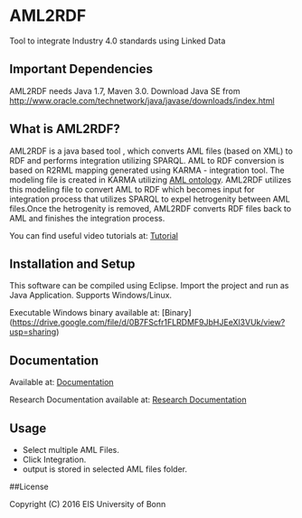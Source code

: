# AML2RDF   
Tool to integrate Industry 4.0 standards using Linked Data


## Important Dependencies

AML2RDF needs Java 1.7, Maven 3.0. Download Java SE from  
http://www.oracle.com/technetwork/java/javase/downloads/index.html

## What is AML2RDF?

AML2RDF is a java based tool , which converts AML files (based on XML) to RDF and performs integration utilizing SPARQL. AML to RDF conversion is based on R2RML mapping generated using KARMA - integration tool. The modeling file is created in KARMA utilizing [AML ontology](https://github.com/i40-Tools/vocabularies). AML2RDF utilizes this modeling file to convert AML to RDF which becomes input for integration process that utilizes SPARQL to expel hetrogenity between AML files.Once the hetrogenity is removed, AML2RDF converts RDF files back to AML and finishes the integration process.

You can find useful video tutorials at: [Tutorial](https://drive.google.com/open?id=0B7FScfr1FLRDLXVBcEY3UWNObGc)

## Installation and Setup  

This software can be compiled using Eclipse. Import the project and run as Java Application.
Supports Windows/Linux.

Executable Windows binary available at: [Binary] (https://drive.google.com/file/d/0B7FScfr1FLRDMF9JbHJEeXl3VUk/view?usp=sharing)

## Documentation  

Available at: [Documentation](documentation/)

Research Documentation available at: [Research Documentation](https://docs.google.com/document/d/1YoOr08Gfg8TZjPP_RXflSJ0KElqmOp_YDDjGOsxgaLo/edit?usp=sharing)

## Usage  

* Select multiple AML Files.
* Click Integration.
* output is stored in selected AML files folder.

##License

Copyright (C) 2016 EIS University of Bonn
